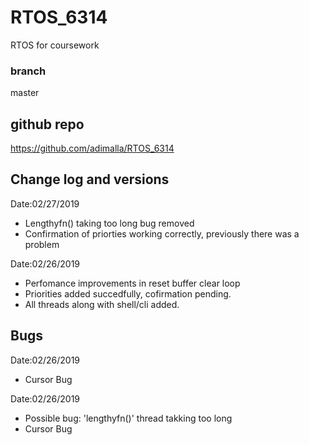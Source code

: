 # RTOS_6314   
RTOS for coursework

### branch 
master

## github repo
https://github.com/adimalla/RTOS_6314

## Change log and versions 
Date:02/27/2019
* Lengthyfn() taking too long bug removed
* Confirmation of priorties working correctly, previously there was a problem

Date:02/26/2019
* Perfomance improvements in reset buffer clear loop
* Priorities added succedfully, cofirmation pending.
* All threads along with shell/cli added.

## Bugs
Date:02/26/2019
* Cursor Bug

Date:02/26/2019
* Possible bug: 'lengthyfn()' thread takking too long
* Cursor Bug



